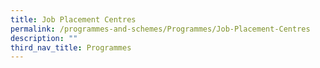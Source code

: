 ```yaml
---
title: Job Placement Centres
permalink: /programmes-and-schemes/Programmes/Job-Placement-Centres
description: ""
third_nav_title: Programmes
---
```

